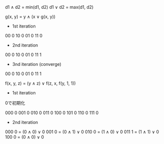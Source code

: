 d1 ∧ d2 = min(d1, d2)
d1 ∨ d2 = max(d1, d2)


g(x, y) = y ∧ (x ∨ g(x, y))

- 1st iteration

00 0
10 0
01 0
11 0

- 2nd iteration

00 0
10 0
01 0
11 1

- 3nd iteration (converge)

00 0
10 0
01 0
11 1


f(x, y, z) = (y ∧ z) ∨ f(z, x, f(y, 1, 1))

- 1st iteration

0で初期化

000 0
001 0
010 0
011 0
100 0
101 0
110 0
111 0

- 2nd iteration

000 0 = (0 ∧ 0) ∨ 0
001 0 = (0 ∧ 1) ∨ 0
010 0 = (1 ∧ 0) ∨ 0
011 1 = (1 ∧ 1) ∨ 0
100 0 = (0 ∧ 0) ∨ 0
